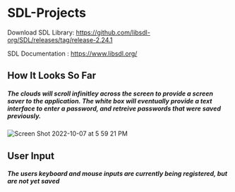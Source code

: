 # SDL-Projects

Download SDL Library: https://github.com/libsdl-org/SDL/releases/tag/release-2.24.1

SDL Documentation : https://www.libsdl.org/

## How It Looks So Far

##### The clouds will scroll infinitley across the screen to provide a screen saver to the application. The white box will eventually provide a text interface to enter a password, and retreive passwords that were saved previously.

![Screen Shot 2022-10-07 at 5 59 21 PM](https://user-images.githubusercontent.com/73136662/194668621-63a1cdc3-0dfc-473f-98c5-2ad33691d17f.png)

## User Input

##### The users keyboard and mouse inputs are currently being registered, but are not yet saved

